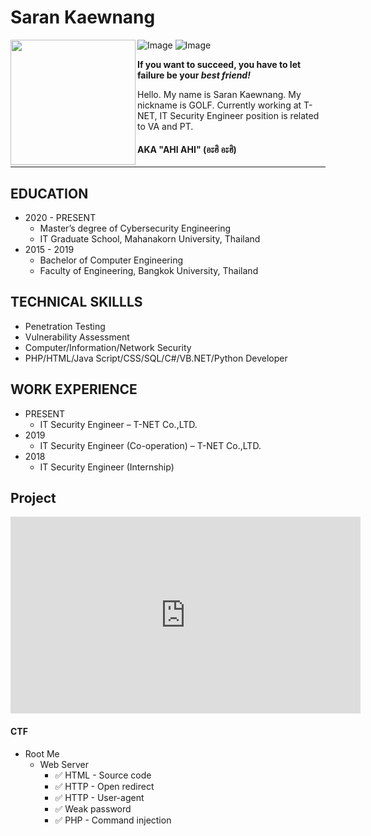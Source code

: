 #  Saran Kaewnang

<img align="left" width="200" height="200" src="https://scontent.fbkk4-2.fna.fbcdn.net/v/t1.0-9/121661586_3410281562359234_6025218595862481643_n.jpg?_nc_cat=108&ccb=2&_nc_sid=09cbfe&_nc_eui2=AeFVNJ5YAwmrAhvz1xQF1W1etSc9OlxeMdW1Jz06XF4x1epBHjTiGcSTohjEM_ekmO1dEtLfyrKqvhJZru5sAtQD&_nc_ohc=a2IOTCEFQTgAX9W9Cgj&_nc_ht=scontent.fbkk4-2.fna&oh=48fdfce9c8db7db89d7ff631a0942e7c&oe=5FE0BA48">

![Image](https://img.shields.io/github/followers/ahictf?label=AHI%20CTF&style=for-the-badge)
![Image](https://img.shields.io/github/last-commit/ahictf/AHICTF.github.io?style=for-the-badge)

**If you want to succeed, you have to let failure be your *best friend!***

Hello. My name is Saran Kaewnang. My nickname is GOLF. Currently working at T-NET, IT Security Engineer position is related to VA and PT.



####  AKA "AHI AHI" (อะฮิ อะฮิ)

---

## EDUCATION
- 2020 - PRESENT
  - Master’s degree of Cybersecurity Engineering
  - IT Graduate School, Mahanakorn University, Thailand
- 2015 - 2019
  - Bachelor of Computer Engineering
  - Faculty of Engineering, Bangkok University, Thailand

## TECHNICAL SKILLLS
- Penetration Testing
- Vulnerability Assessment 
- Computer/Information/Network Security
- PHP/HTML/Java Script/CSS/SQL/C#/VB.NET/Python Developer

## WORK EXPERIENCE
- PRESENT
  - IT Security Engineer – T-NET Co.,LTD.
- 2019
  - IT Security Engineer (Co-operation) – T-NET Co.,LTD.
- 2018
  - IT Security Engineer (Internship)

## Project
<iframe width="560" height="315" src="https://www.youtube.com/embed/H4B_eWV1Wv4" frameborder="0" allow="accelerometer; autoplay; clipboard-write; encrypted-media; gyroscope; picture-in-picture" allowfullscreen></iframe>

#### CTF
- Root Me
  - Web Server
    - :white_check_mark:  HTML - Source code
    - :white_check_mark:  HTTP - Open redirect
    - :white_check_mark:  HTTP - User-agent
    - :white_check_mark:  Weak password
    - :white_check_mark:  PHP - Command injection